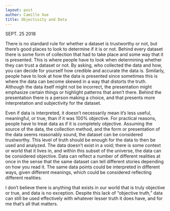```yaml
---
layout: post
author: Camille Xue
title: Objectivity and Data
---
```


SEPT. 25 2018

There is no standard rule for whether a dataset is trustworthy or not, but there’s good places to look to determine if it is or not. Behind every dataset there is some form of collection that had to take place and some way that it is presented. This is where people have to look when determining whether they can trust a dataset or not. By asking, who collected the data and how, you can decide for yourself how credible and accurate the data is. Similarly, people have to look at how the data is presented since sometimes this is where the data can become skewed in a way that distorts the truth. Although the data itself might not be incorrect, the presentation might emphasize certain things or highlight patterns that aren’t there. Behind the presentation there is a person making a choice, and that presents more interpretation and subjectivity for the dataset. 

Even if data is interpreted, it doesn’t necessarily mean it’s less useful, meaningful, or true, than if it was 100% objective. For practical reasons, people have to treat data as if it is completely objective. Assuming the source of the data, the collection method, and the form or presentation of the data seems reasonably sound, the dataset can be considered trustworthy. This level of truth should be enough for the data to then be used and analyzed. The data doesn’t exist in a void; there is some context or world that it lives in, and within this subset of the universe, the data can be considered objective. 
Data can reflect a number of different realities at once in the sense that the same dataset can tell different stories depending on how you read it. The same data points could be interpreted in different ways, given different meanings, which could be considered reflecting different realities. 

I don’t believe there is anything that exists in our world that is truly objective or true, and data is no exception. Despite this lack of “objective truth,” data can still be used effectively with whatever lesser truth it does have, and for me that’s all that matters. 
